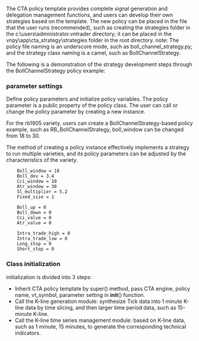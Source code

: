 The CTA policy template provides complete signal generation and delegation management functions, and users can develop their own strategies based on the template. The new policy can be placed in the file that the user runs (recommended), such as creating the strategies folder in the c:\users\administrator.vntrader directory; it can be placed in the vnpy\app\cta_strategy\strategies folder in the root directory.
note: The policy file naming is an underscore mode, such as boll_channel_strategy.py; and the strategy class naming is a camel, such as BollChannelStrategy.

The following is a demonstration of the strategy development steps through the BollChannelStrategy policy example:

### parameter settings

Define policy parameters and initialize policy variables. The policy parameter is a public property of the policy class. The user can call or change the policy parameter by creating a new instance.

For the rb1905 variety, users can create a BollChannelStrategy-based policy example, such as RB_BollChannelStrategy, boll_window can be changed from 18 to 30.

The method of creating a policy instance effectively implements a strategy to run multiple varieties, and its policy parameters can be adjusted by the characteristics of the variety.
```
    Boll_window = 18
    Boll_dev = 3.4
    Cci_window = 10
    Atr_window = 30
    Sl_multiplier = 5.2
    Fixed_size = 1

    Boll_up = 0
    Boll_down = 0
    Cci_value = 0
    Atr_value = 0

    Intra_trade_high = 0
    Intra_trade_low = 0
    Long_stop = 0
    Short_stop = 0
```

### Class initialization
initialization is divided into 3 steps:
- Inherit CTA policy template by super() method, pass CTA engine, policy name, vt_symbol, parameter setting in __init__() function.
- Call the K-line generation module: synthesize Tick data into 1 minute K-line data by time slicing, and then larger time period data, such as 15-minute K-line.
- Call the K-line time series management module: based on K-line data, such as 1 minute, 15 minutes, to generate the corresponding technical indicators.